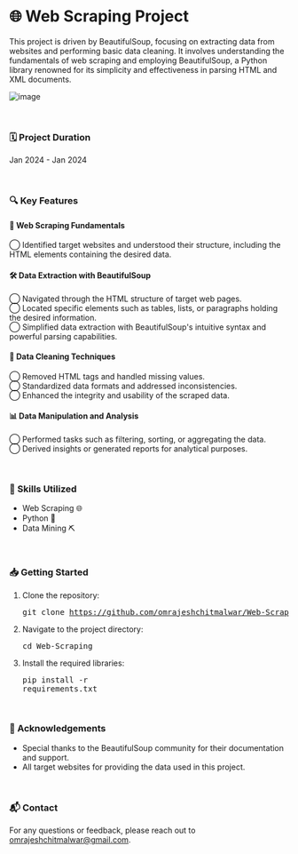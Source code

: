 #              🌐 Web Scraping Project

This project is driven by BeautifulSoup, focusing on extracting data from websites and performing basic data cleaning. It involves understanding the fundamentals of web scraping and employing BeautifulSoup, a Python library renowned for its simplicity and effectiveness in parsing HTML and XML documents.
<br>

![image](https://github.com/omrajeshchitmalwar/Web-Scraping/assets/92293388/745e2545-70db-4211-8cb0-6a2bf9d8d915)

<br>

### 🗓️ Project Duration
Jan 2024 - Jan 2024

<br>


### 🔍 Key Features
#### 🌟 Web Scraping Fundamentals
◯ Identified target websites and understood their structure, including the HTML elements containing the desired data.<br>
#### 🛠️ Data Extraction with BeautifulSoup
◯ Navigated through the HTML structure of target web pages.<br>
◯ Located specific elements such as tables, lists, or paragraphs holding the desired information.<br>
◯ Simplified data extraction with BeautifulSoup's intuitive syntax and powerful parsing capabilities.<br>
#### 🧹 Data Cleaning Techniques
◯ Removed HTML tags and handled missing values.<br>
◯ Standardized data formats and addressed inconsistencies.<br>
◯ Enhanced the integrity and usability of the scraped data.<br>
#### 📊 Data Manipulation and Analysis
◯ Performed tasks such as filtering, sorting, or aggregating the data.<br>
◯ Derived insights or generated reports for analytical purposes.<br>

<br>

### 💼 Skills Utilized
+ Web Scraping 🌐<br>
+ Python 🐍<br>
+ Data Mining ⛏️<br>

<br>

### 📥 Getting Started
1. Clone the repository: <pre>git clone https://github.com/omrajeshchitmalwar/Web-Scraping-Project.git<br>
2. Navigate to the project directory: <pre>cd Web-Scraping <br>
3. Install the required libraries: <pre>pip install -r requirements.txt<br>

<br>

### 🌟 Acknowledgements
- Special thanks to the BeautifulSoup community for their documentation and support.<br>
- All target websites for providing the data used in this project.<br>

<br>

### 📬 Contact
For any questions or feedback, please reach out to omrajeshchitmalwar@gmail.com.
